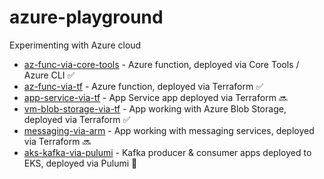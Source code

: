 # azure-playground

Experimenting with Azure cloud

* [az-func-via-core-tools](./az-func-via-core-tools) - Azure function, deployed via Core Tools / Azure CLI ✅
* [az-func-via-tf](./az-func-via-tf) - Azure function, deployed via Terraform ✅ 
* [app-service-via-tf](./app-service-via-tf) - App Service app deployed via Terraform 🔜
* [vm-blob-storage-via-tf](./vm-blob-storage-via-tf) - App working with Azure Blob Storage, deployed via Terraform ✅
* [messaging-via-arm](./messaging-via-arm) - App working with messaging services, deployed via Terraform 🔜
* [aks-kafka-via-pulumi](./aks-kafka-via-pulumi) - Kafka producer & consumer apps deployed to EKS, deployed via Pulumi 🚧






